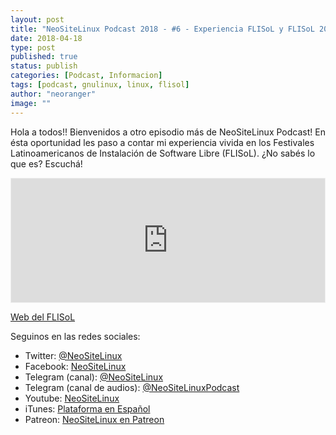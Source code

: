 ```yaml
---
layout: post
title: "NeoSiteLinux Podcast 2018 - #6 - Experiencia FLISoL y FLISoL 2018"
date: 2018-04-18
type: post
published: true
status: publish
categories: [Podcast, Informacion]
tags: [podcast, gnulinux, linux, flisol]
author: "neoranger"
image: ""
---
```


Hola a todos!! Bienvenidos a otro episodio más de NeoSiteLinux Podcast! En ésta oportunidad les paso a contar mi experiencia vivida en los Festivales Latinoamericanos de Instalación de Software Libre (FLISoL). ¿No sabés lo que es? Escuchá!

<iframe id='audio_25482263' frameborder='0' allowfullscreen='' scrolling='no' height='200' style='border:1px solid #EEE; box-sizing:border-box; width:100%;' src="https://ar.ivoox.com/es/player_ej_25482263_4_1.html?c1=ff6600"></iframe>

[Web del FLISoL](www.flisol.info)


Seguinos en las redes sociales:
* Twitter: [@NeoSiteLinux](https://twitter.com/neositelinux)
* Facebook: [NeoSiteLinux](https://facebook.com/neositelinux)
* Telegram (canal): [@NeoSiteLinux](https://t.me/neositelinux)
* Telegram (canal de audios): [@NeoSiteLinuxPodcast](https://t.me/neositelinuxpodcast)
* Youtube: [NeoSiteLinux](https://www.youtube.com/user/neositelinux)
* iTunes: [Plataforma en Español](https://itunes.apple.com/es/podcast/neositelinux-podcast/id1290287938?mt=2)
* Patreon: [NeoSiteLinux en Patreon](https://www.patreon.com/NeoSiteLinux)